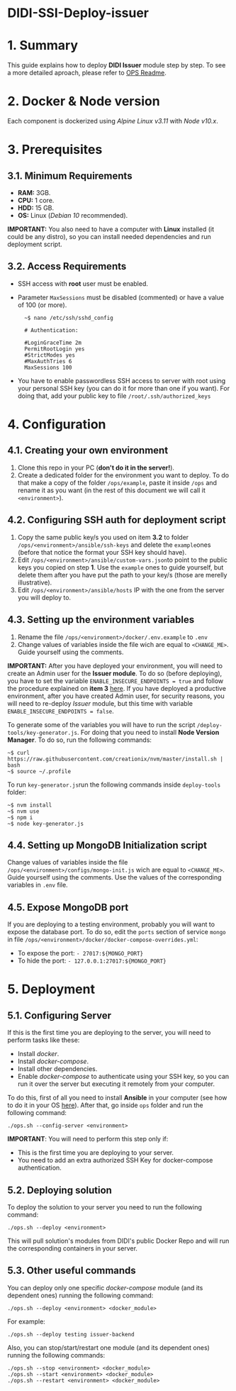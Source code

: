 # DIDI-SSI-Deploy-issuer

# 1. Summary

This guide explains how to deploy **DIDI Issuer** module step by step. To see a more detailed aproach, please refer to [OPS Readme](./ops/README.md).

# 2. Docker & Node version

Each component is dockerized using *Alpine Linux v3.11* with *Node v10.x*. 

# 3. Prerequisites

## 3.1. Minimum Requirements

* **RAM:** 3GB.
* **CPU:** 1 core.
* **HDD:** 15 GB.
* **OS:** Linux (*Debian 10* recommended).

**IMPORTANT:** You also need to have a computer with **Linux** installed (it could be any distro), so you can install needed dependencies and run deployment script.

## 3.2. Access Requirements

* SSH access with **root** user must be enabled.
* Parameter `MaxSessions` must be disabled (commented) or have a value of 100 (or more).

		~$ nano /etc/ssh/sshd_config
		
		# Authentication:

		#LoginGraceTime 2m
		PermitRootLogin yes
		#StrictModes yes
		#MaxAuthTries 6
		MaxSessions 100

* You have to enable passwordless SSH access to server with root using your personal SSH key (you can do it for more than one if you want). For doing that, add your public key to file `/root/.ssh/authorized_keys`

# 4. Configuration

## 4.1. Creating your own environment
 
 1. Clone this repo in your PC (**don't do it in the server!**).
 2. Create a dedicated folder for the environment you want to deploy. To do that make a copy of the folder `/ops/example`, paste it inside `/ops` and rename it as you want (in the rest of this document we will call it `<environment>`).

## 4.2. Configuring SSH auth for deployment script 

 1. Copy the same public key/s you used on item **3.2** to folder `/ops/<environment>/ansible/ssh-keys` and delete the `example`ones (before that notice the format your SSH key should have).
 2. Edit `/ops/<environment>/ansible/custom-vars.json`to point to the public keys you copied on step **1**. Use the `example` ones to guide yourself,  but delete them after you have put the path to your key/s (those are merelly illustrative).
 3. Edit `/ops/<environment>/ansible/hosts` IP with the one from the server you will deploy to.

## 4.3. Setting up the environment variables

1. Rename the file `/ops/<environment>/docker/.env.example` to `.env`
2. Change values of variables inside the file wich are equal to `<CHANGE_ME>`. Guide yourself using the comments.

**IMPORTANT:** After you have deployed your environment, you will need to create an Admin user for the **Issuer module**. To do so (before deploying), you have to set the variable `ENABLE_INSECURE_ENDPOINTS = true` and follow the procedure explained on **item 3** [here](https://docs.didi.org.ar/docs/developers/deployment/post-deployment). If you have deployed a productive environment, after you have created Admin user, for security reasons, you will need to re-deploy *Issuer* module, but this time with variable `ENABLE_INSECURE_ENDPOINTS = false`.

To generate some of the variables you will have to run the script `/deploy-tools/key-generator.js`. For doing that you need to install **Node Version Manager**. To do so, run the following commands:

	~$ curl https://raw.githubusercontent.com/creationix/nvm/master/install.sh | bash
	~$ source ~/.profile

To run `key-generator.js`run the following commands inside `deploy-tools` folder:

	~$ nvm install
	~$ nvm use
	~$ npm i
	~$ node key-generator.js

## 4.4. Setting up MongoDB Initialization script

Change values of variables inside the file `/ops/<environment>/configs/mongo-init.js` wich are equal to `<CHANGE_ME>`. Guide yourself using the comments. Use the values of the corresponding variables in `.env` file.

## 4.5. Expose MongoDB port

If you are deploying to a testing environment, probably you will want to expose the database port. To do so, edit the `ports` section of service `mongo` in file `/ops/<environment>/docker/docker-compose-overrides.yml`:

* To expose the port: `- 27017:${MONGO_PORT}`
* To hide the port: `- 127.0.0.1:27017:${MONGO_PORT}`

# 5. Deployment

## 5.1. Configuring Server

If this is the first time you are deploying to the server, you will need to perform tasks like these:

* Install *docker*.
* Install *docker-compose*.
* Install other dependencies.
* Enable *docker-compose* to authenticate using your SSH key, so you can run it over the server but executing it remotely from your computer.

To do this, first of all you need to install **Ansible** in your computer (see how to do it in your OS [here](https://docs.ansible.com/ansible/latest/installation_guide/intro_installation.html)). After that, go inside `ops` folder and run the following command:

	./ops.sh --config-server <environment>

**IMPORTANT**: You will need to perform this step only if:

* This is the first time you are deploying to your server.
* You need to add an extra authorized SSH Key for docker-compose authentication.

## 5.2.  Deploying solution

To deploy the solution to your server you need to run the following command:

	./ops.sh --deploy <environment>

This will pull solution's modules from DIDI's public Docker Repo and will run the corresponding containers in your server.

## 5.3. Other useful commands

You can deploy only one specific *docker-compose* module (and its dependent ones) running the following command:

	./ops.sh --deploy <environment> <docker_module>

For example:

	./ops.sh --deploy testing issuer-backend

Also, you can stop/start/restart one module (and its dependent ones) running the following commands:

	./ops.sh --stop <environment> <docker_module>
	./ops.sh --start <environment> <docker_module>
	./ops.sh --restart <environment> <docker_module>


	